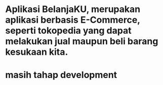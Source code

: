 # Aplikasi BelanjaKU, merupakan aplikasi berbasis E-Commerce, seperti tokopedia yang dapat melakukan jual maupun beli barang kesukaan kita.
# masih tahap development
